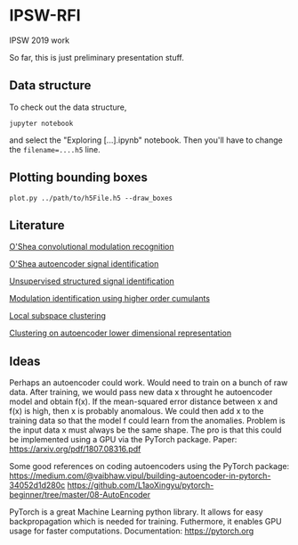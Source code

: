 # IPSW-RFI
IPSW 2019 work

So far, this is just preliminary presentation stuff.

## Data structure
To check out the data structure,

`jupyter notebook` 

and select the "Exploring [...].ipynb" notebook. Then you'll have to change the `filename=....h5` line.

## Plotting bounding boxes

`plot.py ../path/to/h5File.h5 --draw_boxes`

## Literature
[O'Shea convolutional modulation recognition](https://arxiv.org/pdf/1602.04105.pdf)

[O'Shea autoencoder signal identification](https://arxiv.org/pdf/1611.00303.pdf)

[Unsupervised structured signal identification](https://arxiv.org/pdf/1604.07078.pdf)

[Modulation identification using higher order cumulants](./docs/1-s2.0-S1874490716301094-main.pdf)

[Local subspace clustering](http://citeseerx.ist.psu.edu/viewdoc/download?doi=10.1.1.68.5825&rep=rep1&type=pdf)

[Clustering on autoencoder lower dimensional representation](https://xifengguo.github.io/papers/ICONIP17-DCEC.pdf)

## Ideas
Perhaps an autoencoder could work. Would need to train on a bunch of raw data. After training, we would pass new data x throught he autoencoder model and obtain f(x). If the mean-squared error distance between x and f(x) is high, then x is probably anomalous. We could then add x to the training data so that the model f could learn from the anomalies. Problem is the input data x must always be the same shape. The pro is that this could be implemented using a GPU via the PyTorch package.
Paper: https://arxiv.org/pdf/1807.08316.pdf

Some good references on coding autoencoders using the PyTorch package:
https://medium.com/@vaibhaw.vipul/building-autoencoder-in-pytorch-34052d1d280c
https://github.com/L1aoXingyu/pytorch-beginner/tree/master/08-AutoEncoder

PyTorch is a great Machine Learning python library. It allows for easy backpropagation which is needed for training. Futhermore, it enables GPU usage for faster computations. Documentation: https://pytorch.org
